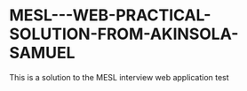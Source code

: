 # MESL---WEB-PRACTICAL-SOLUTION-FROM-AKINSOLA-SAMUEL
This is a solution to the MESL interview web application test
